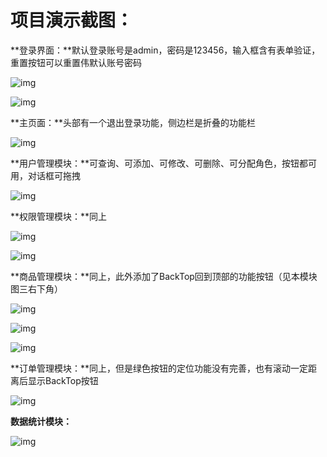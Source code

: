 # **项目演示截图：**

**登录界面：**默认登录账号是admin，密码是123456，输入框含有表单验证，重置按钮可以重置伟默认账号密码

![img](file:///C:/Users/20444/AppData/Local/Temp/msohtmlclip1/01/clip_image002.jpg)

![img](file:///C:/Users/20444/AppData/Local/Temp/msohtmlclip1/01/clip_image004.jpg)

**主页面：**头部有一个退出登录功能，侧边栏是折叠的功能栏

![img](file:///C:/Users/20444/AppData/Local/Temp/msohtmlclip1/01/clip_image006.jpg)

**用户管理模块：**可查询、可添加、可修改、可删除、可分配角色，按钮都可用，对话框可拖拽

![img](file:///C:/Users/20444/AppData/Local/Temp/msohtmlclip1/01/clip_image008.jpg)

**权限管理模块：**同上

![img](file:///C:/Users/20444/AppData/Local/Temp/msohtmlclip1/01/clip_image010.jpg)

![img](file:///C:/Users/20444/AppData/Local/Temp/msohtmlclip1/01/clip_image012.jpg)

**商品管理模块：**同上，此外添加了BackTop回到顶部的功能按钮（见本模块图三右下角）

![img](file:///C:/Users/20444/AppData/Local/Temp/msohtmlclip1/01/clip_image014.jpg)

![img](file:///C:/Users/20444/AppData/Local/Temp/msohtmlclip1/01/clip_image016.jpg)

![img](file:///C:/Users/20444/AppData/Local/Temp/msohtmlclip1/01/clip_image018.jpg)

 

**订单管理模块：**同上，但是绿色按钮的定位功能没有完善，也有滚动一定距离后显示BackTop按钮

![img](file:///C:/Users/20444/AppData/Local/Temp/msohtmlclip1/01/clip_image020.jpg)

**数据统计模块：**

![img](file:///C:/Users/20444/AppData/Local/Temp/msohtmlclip1/01/clip_image022.jpg)
